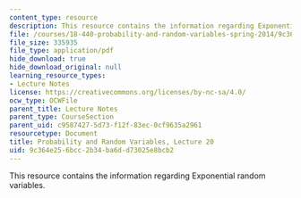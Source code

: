 ```yaml
---
content_type: resource
description: This resource contains the information regarding Exponential random variables.
file: /courses/18-440-probability-and-random-variables-spring-2014/9c364e256bcc2b34ba6dd73025e8bcb2_MIT18_440S14_Lecture20.pdf
file_size: 335935
file_type: application/pdf
hide_download: true
hide_download_original: null
learning_resource_types:
- Lecture Notes
license: https://creativecommons.org/licenses/by-nc-sa/4.0/
ocw_type: OCWFile
parent_title: Lecture Notes
parent_type: CourseSection
parent_uid: c9587427-5d73-f12f-83ec-0cf9635a2961
resourcetype: Document
title: Probability and Random Variables, Lecture 20
uid: 9c364e25-6bcc-2b34-ba6d-d73025e8bcb2
---
```

This resource contains the information regarding Exponential random variables.